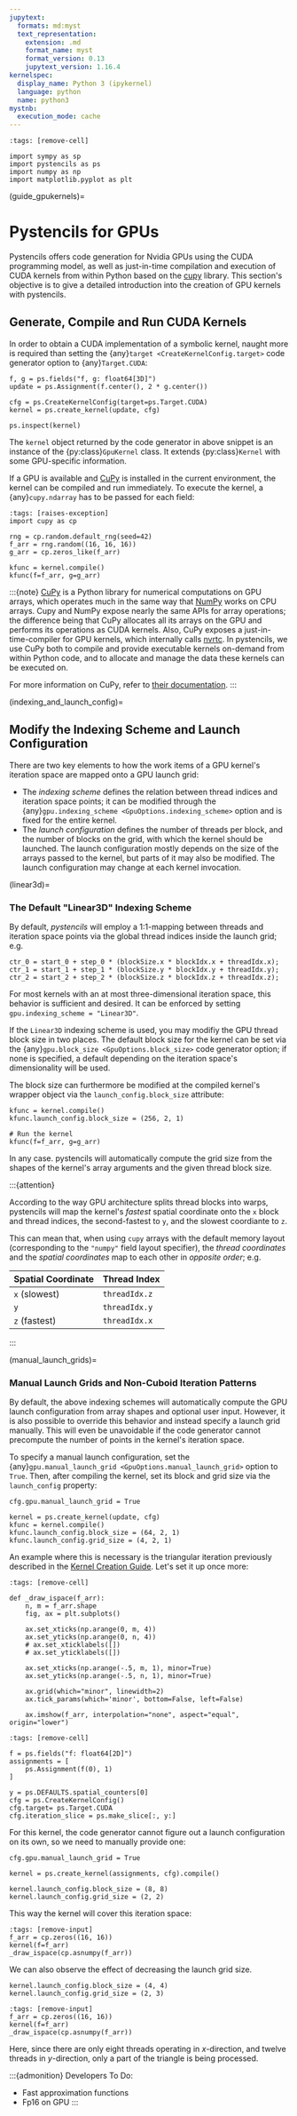 ```yaml
---
jupytext:
  formats: md:myst
  text_representation:
    extension: .md
    format_name: myst
    format_version: 0.13
    jupytext_version: 1.16.4
kernelspec:
  display_name: Python 3 (ipykernel)
  language: python
  name: python3
mystnb:
  execution_mode: cache
---
```


```{code-cell} ipython3
:tags: [remove-cell]

import sympy as sp
import pystencils as ps
import numpy as np
import matplotlib.pyplot as plt
```

(guide_gpukernels)=
# Pystencils for GPUs

Pystencils offers code generation for Nvidia GPUs using the CUDA programming model,
as well as just-in-time compilation and execution of CUDA kernels from within Python
based on the [cupy] library.
This section's objective is to give a detailed introduction into the creation of
GPU kernels with pystencils.

## Generate, Compile and Run CUDA Kernels

In order to obtain a CUDA implementation of a symbolic kernel, naught more is required
than setting the {any}`target <CreateKernelConfig.target>` code generator option to
{any}`Target.CUDA`:

```{code-cell} ipython3
f, g = ps.fields("f, g: float64[3D]")
update = ps.Assignment(f.center(), 2 * g.center())

cfg = ps.CreateKernelConfig(target=ps.Target.CUDA)
kernel = ps.create_kernel(update, cfg)

ps.inspect(kernel)
```

The `kernel` object returned by the code generator in above snippet is an instance
of the {py:class}`GpuKernel` class.
It extends {py:class}`Kernel` with some GPU-specific information.

If a GPU is available and [CuPy][cupy] is installed in the current environment,
the kernel can be compiled and run immediately.
To execute the kernel, a {any}`cupy.ndarray` has to be passed for each field:

```{code-cell} ipython3
:tags: [raises-exception]
import cupy as cp

rng = cp.random.default_rng(seed=42)
f_arr = rng.random((16, 16, 16))
g_arr = cp.zeros_like(f_arr)

kfunc = kernel.compile()
kfunc(f=f_arr, g=g_arr)
```

:::{note}
[CuPy][cupy] is a Python library for numerical computations on GPU arrays,
which operates much in the same way that [NumPy][numpy] works on CPU arrays.
Cupy and NumPy expose nearly the same APIs for array operations;
the difference being that CuPy allocates all its arrays on the GPU
and performs its operations as CUDA kernels.
Also, CuPy exposes a just-in-time-compiler for GPU kernels, which internally calls [nvrtc].
In pystencils, we use CuPy both to compile and provide executable kernels on-demand from within Python code,
and to allocate and manage the data these kernels can be executed on.

For more information on CuPy, refer to [their documentation][cupy-docs].
:::

(indexing_and_launch_config)=
## Modify the Indexing Scheme and Launch Configuration

There are two key elements to how the work items of a GPU kernel's iteration space
are mapped onto a GPU launch grid:
 - The *indexing scheme* defines the relation between thread indices and iteration space points;
   it can be modified through the {any}`gpu.indexing_scheme <GpuOptions.indexing_scheme>` option
   and is fixed for the entire kernel.
 - The *launch configuration* defines the number of threads per block, and the number of blocks on the grid,
   with which the kernel should be launched.
   The launch configuration mostly depends on the size of the arrays passed to the kernel,
   but parts of it may also be modified.
   The launch configuration may change at each kernel invocation.

(linear3d)=
### The Default "Linear3D" Indexing Scheme

By default, *pystencils* will employ a 1:1-mapping between threads and iteration space points
via the global thread indices inside the launch grid; e.g.

```{code-block} C++
ctr_0 = start_0 + step_0 * (blockSize.x * blockIdx.x + threadIdx.x);
ctr_1 = start_1 + step_1 * (blockSize.y * blockIdx.y + threadIdx.y);
ctr_2 = start_2 + step_2 * (blockSize.z * blockIdx.z + threadIdx.z);
```

For most kernels with an at most three-dimensional iteration space,
this behavior is sufficient and desired.
It can be enforced by setting `gpu.indexing_scheme = "Linear3D"`.

If the `Linear3D` indexing scheme is used, you may modifiy the GPU thread block size in two places.
The default block size for the kernel can be set via the {any}`gpu.block_size <GpuOptions.block_size>` 
code generator option;
if none is specified, a default depending on the iteration space's dimensionality will be used.

The block size can furthermore be modified at the compiled kernel's wrapper object via the
`launch_config.block_size` attribute:

```{code-cell} ipython3
kfunc = kernel.compile()
kfunc.launch_config.block_size = (256, 2, 1)

# Run the kernel
kfunc(f=f_arr, g=g_arr)
```

In any case. pystencils will automatically compute the grid size from the shapes of the kernel's array arguments
and the given thread block size.

:::{attention}

According to the way GPU architecture splits thread blocks into warps,
pystencils will map the kernel's *fastest* spatial coordinate onto the `x` block and thread
indices, the second-fastest to `y`, and the slowest coordiante to `z`.

This can mean that, when using `cupy` arrays with the default memory layout
(corresponding to the `"numpy"` field layout specifier),
the *thread coordinates* and the *spatial coordinates*
map to each other in *opposite order*; e.g.

| Spatial Coordinate | Thread Index  |
|--------------------|---------------|
| `x` (slowest)      | `threadIdx.z` |
| `y`                | `threadIdx.y` |
| `z` (fastest)      | `threadIdx.x` |

:::

(manual_launch_grids)=
### Manual Launch Grids and Non-Cuboid Iteration Patterns

By default, the above indexing schemes will automatically compute the GPU launch configuration
from array shapes and optional user input.
However, it is also possible to override this behavior and instead specify a launch grid manually.
This will even be unavoidable if the code generator cannot precompute the number of points
in the kernel's iteration space.

To specify a manual launch configuration, set the {any}`gpu.manual_launch_grid <GpuOptions.manual_launch_grid>`
option to `True`.
Then, after compiling the kernel, set its block and grid size via the `launch_config` property:

```{code-cell} ipython3
cfg.gpu.manual_launch_grid = True

kernel = ps.create_kernel(update, cfg)
kfunc = kernel.compile()
kfunc.launch_config.block_size = (64, 2, 1)
kfunc.launch_config.grid_size = (4, 2, 1)
```

An example where this is necessary is the triangular iteration
previously described in the [Kernel Creation Guide](#example_triangular_iteration).
Let's set it up once more:

```{code-cell} ipython3
:tags: [remove-cell]

def _draw_ispace(f_arr):
    n, m = f_arr.shape
    fig, ax = plt.subplots()
    
    ax.set_xticks(np.arange(0, m, 4))
    ax.set_yticks(np.arange(0, n, 4))
    # ax.set_xticklabels([])
    # ax.set_yticklabels([])

    ax.set_xticks(np.arange(-.5, m, 1), minor=True)
    ax.set_yticks(np.arange(-.5, n, 1), minor=True)
    
    ax.grid(which="minor", linewidth=2)
    ax.tick_params(which='minor', bottom=False, left=False)
    
    ax.imshow(f_arr, interpolation="none", aspect="equal", origin="lower")
```

```{code-cell} ipython3
:tags: [remove-cell]

f = ps.fields("f: float64[2D]")
assignments = [
    ps.Assignment(f(0), 1)
]
```

```{code-cell} ipython3
y = ps.DEFAULTS.spatial_counters[0]
cfg = ps.CreateKernelConfig()
cfg.target= ps.Target.CUDA
cfg.iteration_slice = ps.make_slice[:, y:]
```

For this kernel, the code generator cannot figure out a launch configuration on its own,
so we need to manually provide one:

```{code-cell} ipython3
cfg.gpu.manual_launch_grid = True
    
kernel = ps.create_kernel(assignments, cfg).compile()

kernel.launch_config.block_size = (8, 8)
kernel.launch_config.grid_size = (2, 2)
```

This way the kernel will cover this iteration space:

```{code-cell} ipython3
:tags: [remove-input]
f_arr = cp.zeros((16, 16))
kernel(f=f_arr)
_draw_ispace(cp.asnumpy(f_arr))
```

We can also observe the effect of decreasing the launch grid size.

```{code-cell} ipython3
kernel.launch_config.block_size = (4, 4)
kernel.launch_config.grid_size = (2, 3)
```

```{code-cell} ipython3
:tags: [remove-input]
f_arr = cp.zeros((16, 16))
kernel(f=f_arr)
_draw_ispace(cp.asnumpy(f_arr))
```

Here, since there are only eight threads operating in $x$-direction, 
and twelve threads in $y$-direction,
only a part of the triangle is being processed.


:::{admonition} Developers To Do:

- Fast approximation functions
- Fp16 on GPU
:::


[cupy]: https://cupy.dev "CuPy Homepage"
[numpy]: https://numpy.org "NumPy Homepage"
[nvrtc]: https://docs.nvidia.com/cuda/nvrtc/index.html "NVIDIA Runtime Compilation Library"
[cupy-docs]: https://docs.cupy.dev/en/stable/overview.html "CuPy Documentation"
